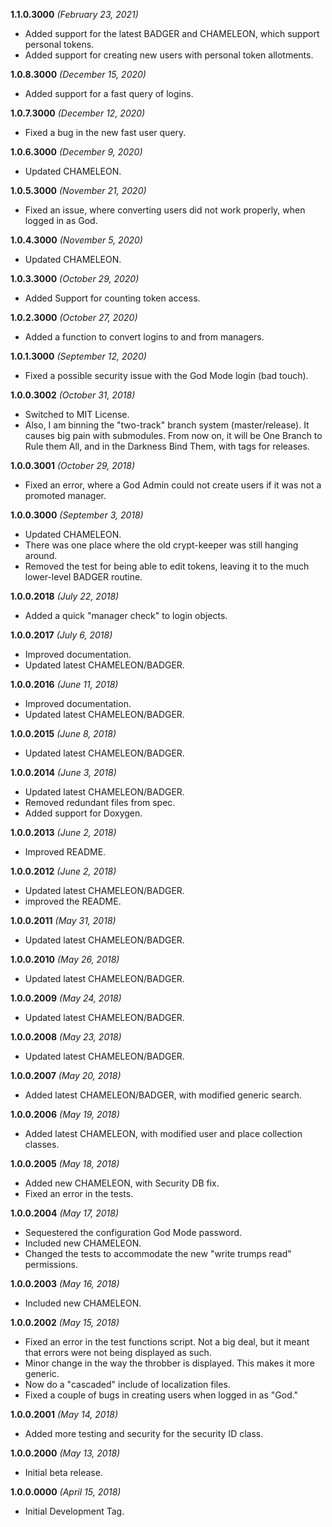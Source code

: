 **1.1.0.3000** *(February 23, 2021)*

- Added support for the latest BADGER and CHAMELEON, which support personal tokens.
- Added support for creating new users with personal token allotments.

**1.0.8.3000** *(December 15, 2020)*

- Added support for a fast query of logins.

**1.0.7.3000** *(December 12, 2020)*

- Fixed a bug in the new fast user query.

**1.0.6.3000** *(December 9, 2020)*

- Updated CHAMELEON.

**1.0.5.3000** *(November 21, 2020)*

- Fixed an issue, where converting users did not work properly, when logged in as God.

**1.0.4.3000** *(November 5, 2020)*

- Updated CHAMELEON.

**1.0.3.3000** *(October 29, 2020)*

- Added Support for counting token access.

**1.0.2.3000** *(October 27, 2020)*

- Added a function to convert logins to and from managers.

**1.0.1.3000** *(September 12, 2020)*

- Fixed a possible security issue with the God Mode login (bad touch).

**1.0.0.3002** *(October 31, 2018)*

- Switched to MIT License.
- Also, I am binning the "two-track" branch system (master/release). It causes big pain with submodules. From now on, it will be One Branch to Rule them All, and in the Darkness Bind Them, with tags for releases.

**1.0.0.3001** *(October 29, 2018)*

- Fixed an error, where a God Admin could not create users if it was not a promoted manager.

**1.0.0.3000** *(September 3, 2018)*

- Updated CHAMELEON.
- There was one place where the old crypt-keeper was still hanging around.
- Removed the test for being able to edit tokens, leaving it to the much lower-level BADGER routine.

**1.0.0.2018** *(July 22, 2018)*

- Added a quick "manager check" to login objects.

**1.0.0.2017** *(July 6, 2018)*

- Improved documentation.
- Updated latest CHAMELEON/BADGER.

**1.0.0.2016** *(June 11, 2018)*

- Improved documentation.
- Updated latest CHAMELEON/BADGER.

**1.0.0.2015** *(June 8, 2018)*

- Updated latest CHAMELEON/BADGER.

**1.0.0.2014** *(June 3, 2018)*

- Updated latest CHAMELEON/BADGER.
- Removed redundant files from spec.
- Added support for Doxygen.

**1.0.0.2013** *(June 2, 2018)*

- Improved README.

**1.0.0.2012** *(June 2, 2018)*

- Updated latest CHAMELEON/BADGER.
- improved the README.

**1.0.0.2011** *(May 31, 2018)*

- Updated latest CHAMELEON/BADGER.

**1.0.0.2010** *(May 26, 2018)*

- Updated latest CHAMELEON/BADGER.

**1.0.0.2009** *(May 24, 2018)*

- Updated latest CHAMELEON/BADGER.

**1.0.0.2008** *(May 23, 2018)*

- Updated latest CHAMELEON/BADGER.

**1.0.0.2007** *(May 20, 2018)*

- Added latest CHAMELEON/BADGER, with modified generic search.

**1.0.0.2006** *(May 19, 2018)*

- Added latest CHAMELEON, with modified user and place collection classes.

**1.0.0.2005** *(May 18, 2018)*

- Added new CHAMELEON, with Security DB fix.
- Fixed an error in the tests.

**1.0.0.2004** *(May 17, 2018)*

- Sequestered the configuration God Mode password.
- Included new CHAMELEON.
- Changed the tests to accommodate the new "write trumps read" permissions.

**1.0.0.2003** *(May 16, 2018)*

- Included new CHAMELEON.

**1.0.0.2002** *(May 15, 2018)*

- Fixed an error in the test functions script. Not a big deal, but it meant that errors were not being displayed as such.
- Minor change in the way the throbber is displayed. This makes it more generic.
- Now do a "cascaded" include of localization files.
- Fixed a couple of bugs in creating users when logged in as "God."

**1.0.0.2001** *(May 14, 2018)*

- Added more testing and security for the security ID class.

**1.0.0.2000** *(May 13, 2018)*

- Initial beta release.

**1.0.0.0000** *(April 15, 2018)*

- Initial Development Tag.
